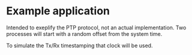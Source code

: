 # Example application

Intended to exeplify the PTP protocol, not an actual implementation.
Two processes will start with a random offset from the system time.

To simulate the Tx/Rx timestamping that clock will be used.
